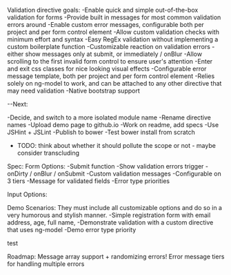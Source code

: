 Validation directive goals:
-Enable quick and simple out-of-the-box validation for forms
-Provide built in messages for most common validation errors around
-Enable custom error messages, configurable both per project and per form control element
-Allow custom validation checks with minimum effort and syntax
-Easy RegEx validation without implementing a custom boilerplate function
-Customizable reaction on validation errors - either show messages only at submit, or immediately / onBlur
-Allow scrolling to the first invalid form control to ensure user's attention
-Enter and exit css classes for nice looking visual effects
-Configurable error message template, both per project and per form control element
-Relies solely on ng-model to work, and can be attached to any other directive that may need validation
-Native bootstrap support



--Next:

-Decide, and switch to a more isolated module name
-Rename directive names
-Upload demo page to github.io
-Work on readme, add specs
-Use JSHint + JSLint
-Publish to bower
-Test bower install from scratch


- TODO: think about whether it should pollute the scope or not - maybe consider transcluding


Spec:
 Form Options:
 -Submit function
 -Show validation errors trigger - onDirty / onBlur / onSubmit
 -Custom validation messages
 -Configurable on 3 tiers
 -Message for validated fields
 -Error type priorities




 Input Options:




Demo Scenarios:
They must include all customizable options and do so in a very humorous and stylish manner.
-Simple registration form with email address, age, full name,
-Demonstrate validation with a custom directive that uses ng-model
-Demo error type priority

test


Roadmap:
Message array support + randomizing errors!
Error message tiers for handling multiple errors

